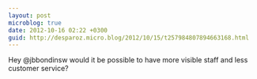 ```yaml
---
layout: post
microblog: true
date: 2012-10-16 02:22 +0300
guid: http://desparoz.micro.blog/2012/10/15/t257984807894663168.html
---
```

Hey @jbbondinsw would it be possible to have more visible staff and less customer service?

